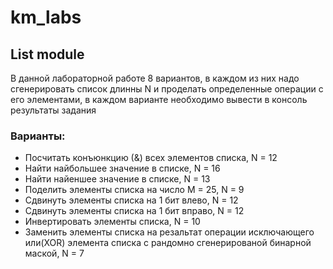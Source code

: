 # km_labs
## List module

В данной лабораторной работе 8 вариантов, в каждом из них надо сгенерировать список длинны N и проделать определенные операции с его элементами,
в каждом варианте необходимо вывести в консоль результаты задания
### Варианты:
* Посчитать конъюнкцию (&) всех элементов списка, N = 12
* Найти найбольшее значение в списке, N = 16
* Найти найеншее значение в списке, N = 13
* Поделить элементы списка на число M = 25, N = 9
* Сдвинуть элементы списка на 1 бит влево, N = 12
* Сдвинуть элементы списка на 1 бит вправо, N = 12
* Инвертировать элементы списка, N = 10
* Заменить элементы списка на резальтат операции исключающего или(XOR) элемента списка с рандомно сгенерированой бинарной маской, N = 7
